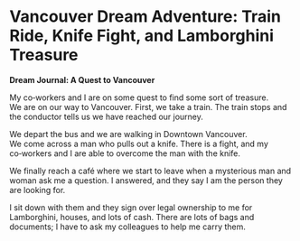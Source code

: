 # **Vancouver Dream Adventure: Train Ride, Knife Fight, and Lamborghini Treasure**

**Dream Journal: A Quest to Vancouver**

My co‑workers and I are on some quest to find some sort of treasure.  
We are on our way to Vancouver. First, we take a train. The train stops and the conductor tells us we have reached our journey.

We depart the bus and we are walking in Downtown Vancouver.  
We come across a man who pulls out a knife. There is a fight, and my co‑workers and I are able to overcome the man with the knife.

We finally reach a café where we start to leave when a mysterious man and woman ask me a question. I answered, and they say I am the person they are looking for.

I sit down with them and they sign over legal ownership to me for Lamborghini, houses, and lots of cash. There are lots of bags and documents; I have to ask my colleagues to help me carry them.